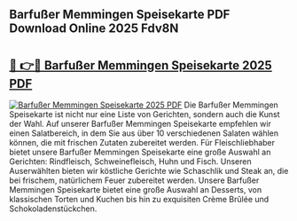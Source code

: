 ## Barfußer Memmingen Speisekarte PDF Download Online 2025 Fdv8N

# <h2><a href="http://gc95w4.nevu.top/?p=Barfu%c3%9fer+Memmingen+Speisekarte">🔗 👉🔴 Barfußer Memmingen Speisekarte 2025 PDF</a></h2>

[![Barfußer Memmingen Speisekarte 2025 PDF](https://i.imgur.com/dBaPXMq.png)](http://gc95w4.nevu.top/?p=Barfu%c3%9fer+Memmingen+Speisekarte)
Die Barfußer Memmingen Speisekarte ist nicht nur eine Liste von Gerichten, sondern auch die Kunst der Wahl. Auf unserer Barfußer Memmingen Speisekarte empfehlen wir einen Salatbereich, in dem Sie aus über 10 verschiedenen Salaten wählen können, die mit frischen Zutaten zubereitet werden. Für Fleischliebhaber bietet unsere Barfußer Memmingen Speisekarte eine große Auswahl an Gerichten: Rindfleisch, Schweinefleisch, Huhn und Fisch. Unseren Auserwählten bieten wir köstliche Gerichte wie Schaschlik und Steak an, die bei frischem, natürlichem Feuer zubereitet werden. Unsere Barfußer Memmingen Speisekarte bietet eine große Auswahl an Desserts, von klassischen Torten und Kuchen bis hin zu exquisiten Crème Brûlée und Schokoladenstückchen.
